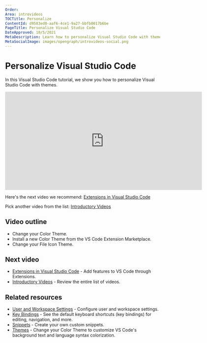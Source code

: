 ```yaml
---
Order:
Area: introvideos
TOCTitle: Personalize
ContentId: d9583ed0-aaf6-4ce1-9a27-bbfb0017b6be
PageTitle: Personalize Visual Studio Code
DateApproved: 10/5/2021
MetaDescription: Learn how to personalize Visual Studio Code with themes.
MetaSocialImage: images/opengraph/introvideos-social.png
---
```

# Personalize Visual Studio Code

In this Visual Studio Code tutorial, we show you how to personalize Visual Studio Code with themes.

<iframe src="https://www.youtube-nocookie.com/embed/HOShAQzOy4Q" width="640" height="320" allowFullScreen="true" frameBorder="0" title="Personalize Visual Studio Code"></iframe>

Here's the next video we recommend: [Extensions in Visual Studio Code](/docs/introvideos/extend.md)

Pick another video from the list: [Introductory Videos](/docs/getstarted/introvideos.md)

## Video outline

* Change your Color Theme.
* Install a new Color Theme from the VS Code Extension Marketplace.
* Change your File Icon Theme.

## Next video

* [Extensions in Visual Studio Code](/docs/introvideos/extend.md) - Add features to VS Code through Extensions.
* [Introductory Videos](/docs/getstarted/introvideos.md) - Review the entire list of videos.

## Related resources

* [User and Workspace Settings](/docs/configure/settings.md) - Configure user and workspace settings.
* [Key Bindings](/docs/configure/keybindings.md) - See the default keyboard shortcuts (key bindings) for editing, navigation, and more.
* [Snippets](/docs/editing/userdefinedsnippets.md) - Create your own custom snippets.
* [Themes](/docs/configure/themes.md) - Change your Color Theme to customize VS Code's background text and language syntax colorization.

